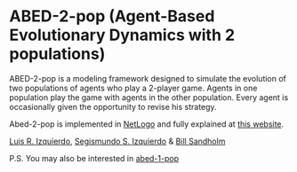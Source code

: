 # ABED-2-pop (Agent-Based Evolutionary Dynamics with 2 populations)
ABED-2-pop is a modeling framework designed to simulate the evolution of two populations of agents who play a 2-player game. Agents in one population play the game with agents in the other population. Every agent is occasionally given the opportunity to revise his strategy.

Abed-2-pop is implemented in [NetLogo](http://ccl.northwestern.edu/netlogo/) and fully explained at [this website](https://luis-r-izquierdo.github.io/abed-2-pop/).

[Luis R. Izquierdo](http://luis.izqui.org), [Segismundo S. Izquierdo](http://segis.izqui.org) & [Bill Sandholm](http://www.ssc.wisc.edu/~whs/)

P.S. You may also be interested in [abed-1-pop](https://luis-r-izquierdo.github.io/abed-1-pop/)
